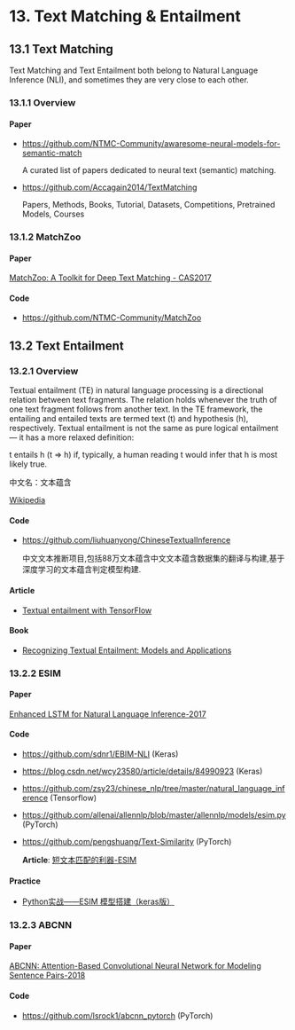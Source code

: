 
# 13. Text Matching & Entailment

## 13.1 Text Matching

Text Matching and Text Entailment both belong to Natural Language Inference (NLI), and sometimes they are very close to each other.

### 13.1.1 Overview

#### Paper

-  <https://github.com/NTMC-Community/awaresome-neural-models-for-semantic-match>

    A curated list of papers dedicated to neural text (semantic) matching.

- <https://github.com/Accagain2014/TextMatching>

    Papers, Methods, Books, Tutorial, Datasets, Competitions, Pretrained Models, Courses


### 13.1.2 MatchZoo

#### Paper

[MatchZoo: A Toolkit for Deep Text Matching - CAS2017](https://arxiv.org/abs/1707.07270)

#### Code

- <https://github.com/NTMC-Community/MatchZoo>


## 13.2 Text Entailment

### 13.2.1 Overview

Textual entailment (TE) in natural language processing is a directional relation between text fragments. The relation holds whenever the truth of one text fragment follows from another text. In the TE framework, the entailing and entailed texts are termed text (t) and hypothesis (h), respectively. Textual entailment is not the same as pure logical entailment — it has a more relaxed definition: 

t entails h (t ⇒ h) if, typically, a human reading t would infer that h is most likely true.

中文名：文本蕴含

[Wikipedia](https://en.wikipedia.org/wiki/Textual_entailment)


#### Code

- <https://github.com/liuhuanyong/ChineseTextualInference>

    中文文本推断项目,包括88万文本蕴含中文文本蕴含数据集的翻译与构建,基于深度学习的文本蕴含判定模型构建.


#### Article

- [Textual entailment with TensorFlow](https://www.colabug.com/496258.html)

#### Book

- [Recognizing Textual Entailment: Models and Applications](https://ieeexplore.ieee.org/document/6812786)


### 13.2.2 ESIM

#### Paper

[Enhanced LSTM for Natural Language Inference-2017](https://arxiv.org/pdf/1609.06038.pdf)

#### Code

- <https://github.com/sdnr1/EBIM-NLI> (Keras)

- <https://blog.csdn.net/wcy23580/article/details/84990923> (Keras)

- <https://github.com/zsy23/chinese_nlp/tree/master/natural_language_inference> (Tensorflow)

- <https://github.com/allenai/allennlp/blob/master/allennlp/models/esim.py> (PyTorch)

- <https://github.com/pengshuang/Text-Similarity> (PyTorch)

    **Article**: [短文本匹配的利器-ESIM](https://zhuanlan.zhihu.com/p/47580077)

#### Practice

- [Python实战——ESIM 模型搭建（keras版）](https://blog.csdn.net/wcy23580/article/details/84990923)


### 13.2.3 ABCNN

#### Paper

[ABCNN: Attention-Based Convolutional Neural Network for Modeling Sentence Pairs-2018](https://arxiv.org/abs/1512.05193)

#### Code

- <https://github.com/lsrock1/abcnn_pytorch> (PyTorch)
